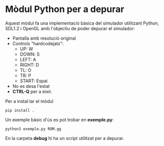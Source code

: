 # Mòdul Python per a depurar

Aquest mòdul fa una implementació bàsica del simulador utilitzant
Python, SDL1.2 i OpenGL amb l'objectiu de poder depurar el simulador:

- Pantalla amb resolució original
- Controls "hardcodejats":
  - UP: W
  - DOWN: S
  - LEFT: A
  - RIGHT: D
  - TL: O
  - TR: P
  - START: Espai
- No es desa l'estat
- **CTRL-Q** per a eixir.

Per a instal·lar el mòdul

```
pip install .
```

Un exemple bàsic d'ús es pot trobar en **exemple.py**:
```
python3 exemple.py ROM.gg
```

En la carpeta **debug** hi ha un script utilitzat per a depurar.
